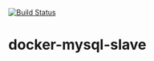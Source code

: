 [![Build Status](https://travis-ci.org/artb1sh/docker-mysql-slave.svg?branch=master)](https://travis-ci.org/artb1sh/docker-mysql-slave)
# docker-mysql-slave

